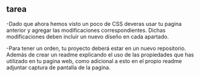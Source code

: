 ## tarea
-Dado que ahora hemos visto un poco de CSS deveras usar tu pagina anterior y agregar las modificaciones correspondientes. Dichas modificaciones deben incluir un nuevo diseño en cada apartado.
 
-Para tener un orden, tu proyecto deberá estar en un nuevo repositorio. Además de crear un readme explicando el uso de las propiedades que has utilizado en tu pagina web, como adicional a esto en el propio readme adjuntar captura de pantalla de la pagina.